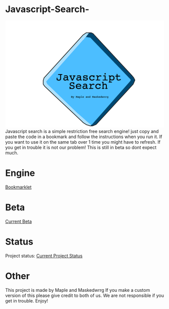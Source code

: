 # Javascript-Search-
![Logog](https://github.com/MapleAlt/Javascript-Search-/blob/main/Engine-Logo.png)
Javascript search is a simple restriction free search engine! just copy and paste the code in a bookmark and follow the instructions when you run it. If you want to use it on the same tab over 1 time you might have to refresh. If you get in trouble it is not our problem! This is still in beta so dont expect much. 
# Engine
[Bookmarklet](https://github.com/MapleAlt/Javascript-Search-/blob/main/Engine.js)
# Beta
[Current Beta](https://github.com/MapleAlt/Javascript-Search-/blob/main/Beta.js)

# Status

Project status: [Current Project Status](https://github.com/MapleAlt/Javascript-Search-/blob/main/Status)

# Other

This project is made by Maple and Maskedwrrg If you make a custom version of this please give credit to both of us.
We are not responsible if you get in trouble.
Enjoy!
